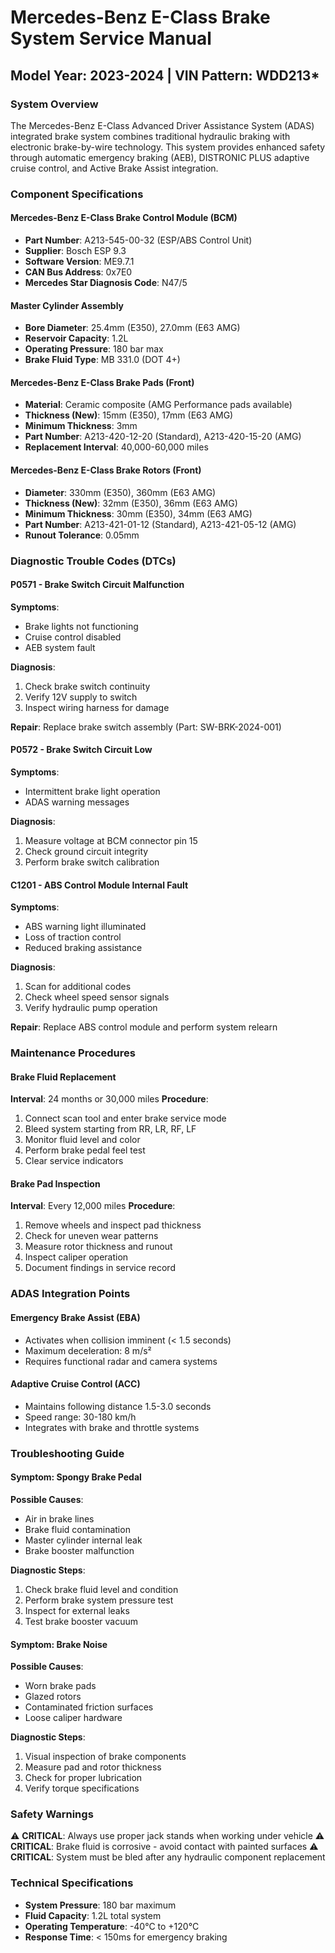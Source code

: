 # Mercedes-Benz E-Class Brake System Service Manual
## Model Year: 2023-2024 | VIN Pattern: WDD213*

### System Overview
The Mercedes-Benz E-Class Advanced Driver Assistance System (ADAS) integrated brake system combines traditional hydraulic braking with electronic brake-by-wire technology. This system provides enhanced safety through automatic emergency braking (AEB), DISTRONIC PLUS adaptive cruise control, and Active Brake Assist integration.

### Component Specifications

#### Mercedes-Benz E-Class Brake Control Module (BCM)
- **Part Number**: A213-545-00-32 (ESP/ABS Control Unit)
- **Supplier**: Bosch ESP 9.3
- **Software Version**: ME9.7.1
- **CAN Bus Address**: 0x7E0
- **Mercedes Star Diagnosis Code**: N47/5

#### Master Cylinder Assembly
- **Bore Diameter**: 25.4mm (E350), 27.0mm (E63 AMG)
- **Reservoir Capacity**: 1.2L
- **Operating Pressure**: 180 bar max
- **Brake Fluid Type**: MB 331.0 (DOT 4+)

#### Mercedes-Benz E-Class Brake Pads (Front)
- **Material**: Ceramic composite (AMG Performance pads available)
- **Thickness (New)**: 15mm (E350), 17mm (E63 AMG)
- **Minimum Thickness**: 3mm
- **Part Number**: A213-420-12-20 (Standard), A213-420-15-20 (AMG)
- **Replacement Interval**: 40,000-60,000 miles

#### Mercedes-Benz E-Class Brake Rotors (Front)
- **Diameter**: 330mm (E350), 360mm (E63 AMG)
- **Thickness (New)**: 32mm (E350), 36mm (E63 AMG)
- **Minimum Thickness**: 30mm (E350), 34mm (E63 AMG)
- **Part Number**: A213-421-01-12 (Standard), A213-421-05-12 (AMG)
- **Runout Tolerance**: 0.05mm

### Diagnostic Trouble Codes (DTCs)

#### P0571 - Brake Switch Circuit Malfunction
**Symptoms**: 
- Brake lights not functioning
- Cruise control disabled
- AEB system fault

**Diagnosis**:
1. Check brake switch continuity
2. Verify 12V supply to switch
3. Inspect wiring harness for damage

**Repair**: Replace brake switch assembly (Part: SW-BRK-2024-001)

#### P0572 - Brake Switch Circuit Low
**Symptoms**:
- Intermittent brake light operation
- ADAS warning messages

**Diagnosis**:
1. Measure voltage at BCM connector pin 15
2. Check ground circuit integrity
3. Perform brake switch calibration

#### C1201 - ABS Control Module Internal Fault
**Symptoms**:
- ABS warning light illuminated
- Loss of traction control
- Reduced braking assistance

**Diagnosis**:
1. Scan for additional codes
2. Check wheel speed sensor signals
3. Verify hydraulic pump operation

**Repair**: Replace ABS control module and perform system relearn

### Maintenance Procedures

#### Brake Fluid Replacement
**Interval**: 24 months or 30,000 miles
**Procedure**:
1. Connect scan tool and enter brake service mode
2. Bleed system starting from RR, LR, RF, LF
3. Monitor fluid level and color
4. Perform brake pedal feel test
5. Clear service indicators

#### Brake Pad Inspection
**Interval**: Every 12,000 miles
**Procedure**:
1. Remove wheels and inspect pad thickness
2. Check for uneven wear patterns
3. Measure rotor thickness and runout
4. Inspect caliper operation
5. Document findings in service record

### ADAS Integration Points

#### Emergency Brake Assist (EBA)
- Activates when collision imminent (< 1.5 seconds)
- Maximum deceleration: 8 m/s²
- Requires functional radar and camera systems

#### Adaptive Cruise Control (ACC)
- Maintains following distance 1.5-3.0 seconds
- Speed range: 30-180 km/h
- Integrates with brake and throttle systems

### Troubleshooting Guide

#### Symptom: Spongy Brake Pedal
**Possible Causes**:
- Air in brake lines
- Brake fluid contamination
- Master cylinder internal leak
- Brake booster malfunction

**Diagnostic Steps**:
1. Check brake fluid level and condition
2. Perform brake system pressure test
3. Inspect for external leaks
4. Test brake booster vacuum

#### Symptom: Brake Noise
**Possible Causes**:
- Worn brake pads
- Glazed rotors
- Contaminated friction surfaces
- Loose caliper hardware

**Diagnostic Steps**:
1. Visual inspection of brake components
2. Measure pad and rotor thickness
3. Check for proper lubrication
4. Verify torque specifications

### Safety Warnings
⚠️ **CRITICAL**: Always use proper jack stands when working under vehicle
⚠️ **CRITICAL**: Brake fluid is corrosive - avoid contact with painted surfaces
⚠️ **CRITICAL**: System must be bled after any hydraulic component replacement

### Technical Specifications
- **System Pressure**: 180 bar maximum
- **Fluid Capacity**: 1.2L total system
- **Operating Temperature**: -40°C to +120°C
- **Response Time**: < 150ms for emergency braking
